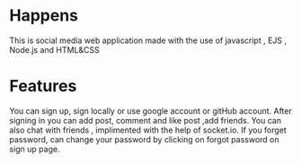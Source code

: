 # Happens
This is social media web application made with the use of javascript , EJS , Node.js and HTML&amp;CSS

# Features
You can sign up, sign locally or use google account or gitHub account. 
After signing in you can add post, comment and like post ,add friends.
You can also chat with friends , implimented with the help of socket.io.
If you forget password, can change your password by clicking on forgot password on sign up page.
